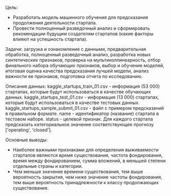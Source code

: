 Цель:
* Разработать модель машинного обучения для предсказания продолжения деятельности стартапа.
* Провести полноценный разведочный анализ и сформировать рекомендации будущим создателям стартапов (какие факторы влияют на успешность стартапа).

Задачи:
загрузка и ознакомление с данными,
предварительная обработка,
полноценный разведочный анализ,
разработка новых синтетических признаков,
проверка на мультиколлинеарность,
отбор финального набора обучающих признаков,
выбор и обучение моделей,
итоговая оценка качества предсказания лучшей модели,
анализ важности ее признаков,
подготовка отчета по исследованию.

Описание данных:
kaggle_startups_train_01.csv - информация (53 000) стартапах, которые будут использоваться в качестве обучающих данных.
kaggle_startups_test_01.csv - информация (13 000) стартапах, которые будут использоваться в качестве тестовых данных.
kaggle_startups_sample_submit_01.csv - файл с примером предсказаний в правильном формате.
name - идентификатор (название) стартапа в тестовом наборе.
status - целевой признак. Для каждого стартапа предсказать категориальное значение соответствующее прогнозу ['operating', 'closed'].

Основные выводы:
* Наиболее важными признаками для определения выживаемости стартапов являются время существования, частота фондирования, время между фондированием, сумма вложений, в меньшей степени отдельные страны и категории.
* Чем меньше значение времени существования, тем выше вероятность закрытия, чем ниже значение частоты фондирования, тем выше вероятность принадлежности к классу продолжающих существование.
